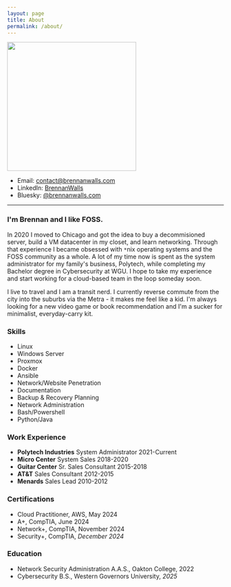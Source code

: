 ```yaml
---
layout: page
title: About
permalink: /about/
---
```


<img src="../assets/images/author.jpg" height="300px">

- Email: [contact@brennanwalls.com](mailto:contact@brennanwalls.com)
- LinkedIn: [BrennanWalls](https://linkedin.com/in/brennanwalls)
- Bluesky: [@brennanwalls.com](https://bsky.app/profile/brennanwalls.com)

---

### I'm Brennan and I like FOSS.
In 2020 I moved to Chicago and got the idea to buy a decommisioned server, build a VM datacenter in my closet, and learn networking. Through that experience I became obsessed with `*`nix operating systems and the FOSS community as a whole. A lot of my time now is spent as the system administrator for my family's business, Polytech, while completing my Bachelor degree in Cybersecurity at WGU. I hope to take my experience and start working for a cloud-based team in the loop someday soon.

I live to travel and I am a transit nerd. I currently reverse commute from the city into the suburbs via the Metra - it makes me feel like a kid. I'm always looking for a new video game or book recommendation and I'm a sucker for minimalist, everyday-carry kit.

### Skills
- Linux
- Windows Server
- Proxmox
- Docker
- Ansible
- Network/Website Penetration
- Documentation
- Backup & Recovery Planning
- Network Administration
- Bash/Powershell
- Python/Java

### Work Experience
- **Polytech Industries** System Administrator 2021-Current
- **Micro Center** System Sales 2018-2020
- **Guitar Center** Sr. Sales Consultant 2015-2018
- **AT&T** Sales Consultant 2012-2015
- **Menards** Sales Lead 2010-2012

### Certifications
- Cloud Practitioner, AWS, May 2024
- A+, CompTIA, June 2024
- Network+, CompTIA, November 2024
- Security+, CompTIA, *December 2024*

### Education
- Network Security Administration A.A.S., Oakton College, 2022
- Cybersecurity B.S., Western Governors University, *2025*


